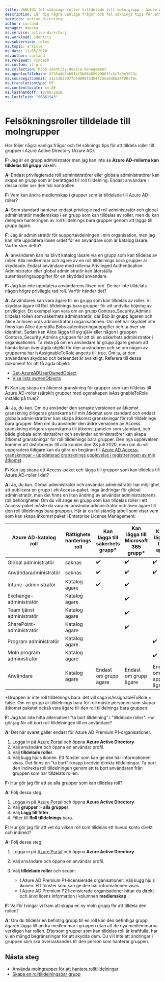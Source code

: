 ```yaml
---
title: VANLIGA fel söknings roller tilldelade till moln grupp – Azure Active Directory | Microsoft Docs
description: Lär dig några vanliga frågor och fel söknings tips för att tilldela roller till grupper i Azure Active Directory.
services: active-directory
author: curtand
manager: daveba
ms.service: active-directory
ms.workload: identity
ms.subservice: roles
ms.topic: article
ms.date: 11/05/2020
ms.author: curtand
ms.reviewer: vincesm
ms.custom: it-pro
ms.collection: M365-identity-device-management
ms.openlocfilehash: 8735a0d34b9fcf5b86b6592980ffc5c7c3e3073c
ms.sourcegitcommit: 21c3363797fb4d008fbd54f25ea0d6b24f88af9c
ms.translationtype: MT
ms.contentlocale: sv-SE
ms.lasthandoff: 12/08/2020
ms.locfileid: "96861943"
---
```

# <a name="troubleshooting-roles-assigned-to-cloud-groups"></a>Felsökningsroller tilldelade till molngrupper

Här följer några vanliga frågor och fel söknings tips för att tilldela roller till grupper i Azure Active Directory (Azure AD).

**F:** Jag är en grupp administratör men jag kan inte se **Azure AD-rollerna kan tilldelas till grupp** växeln.

**A:** Endast privilegierade roll administratörer eller globala administratörer kan skapa en grupp som är berättigad till roll tilldelning. Endast användare i dessa roller ser den här kontrollen.

**F:** Vem kan ändra medlemskap i grupper som är tilldelade till Azure AD-roller?

**A:** Som standard hanterar endast privilegie rad roll administratör och global administratör medlemskap i en grupp som kan tilldelas av roller, men du kan delegera hanteringen av roll tilldelnings bara grupper genom att lägga till grupp ägare.

**F**: Jag är administratör för supportavdelningen i min organisation, men jag kan inte uppdatera lösen ordet för en användare som är katalog läsare. Varför sker detta?

**A**: användaren kan ha blivit katalog läsare via en grupp som kan tilldelas av roller. Alla medlemmar och ägare av en roll tilldelnings bara grupper är skyddade. Endast användare med rollerna Privileged Authentication Administrator eller global administratör kan återställa autentiseringsuppgifter för en skyddad användare.

**F:** Jag kan inte uppdatera användarens lösen ord. De har inte tilldelats någon högre privilegie rad roll. Varför händer det?

**A:** Användaren kan vara ägare till en grupp som kan tilldelas av roller. Vi skyddar ägare till Roll tilldelnings bara grupper för att undvika höjning av privilegier. Ett exempel kan vara om en grupp Contoso_Security_Admins tilldelas rollen som säkerhets administratör, där Bob är grupp ägaren och Alice är lösen ords administratör i organisationen. Om det här skyddet inte finns kan Alice återställa Bobs autentiseringsuppgifter och ta över sin identitet. Sedan kan Alice lägga till sig själv eller någon i gruppen Contoso_Security_Admins gruppen för att bli en säkerhets administratör i organisationen. Ta reda på om en användare är grupp ägare genom att hämta listan över ägda objekt för den användaren och se om någon av grupperna har isAssignableToRole angetts till true. Om ja, är den användaren skyddad och beteendet är avsiktligt. Referera till dessa dokument för att få ägda objekt:

- [Get-AzureADUserOwnedObject](/powershell/module/azuread/get-azureaduserownedobject)  
- [Visa lista ownedObjects](/graph/api/user-list-ownedobjects?tabs=http)

**F:** Kan jag skapa en åtkomst granskning för grupper som kan tilldelas till Azure AD-roller (särskilt grupper med egenskapen isAssignableToRole inställd på true)?  

**A:** Ja, du kan. Om du använder den senaste versionen av åtkomst granskning dirigeras granskarna till min åtkomst som standard och endast globala administratörer kan skapa åtkomst granskningar för roll tilldelnings bara grupper. Men om du använder den äldre versionen av Access granskning dirigeras granskarna till åtkomst panelen som standard, och både globala administratörer och användar administratörer kan skapa åtkomst granskningar för roll tilldelnings bara grupper. Den nya upplevelsen kommer att distribueras till alla kunder den 28 juli 2020, men om du vill uppgradera tidigare kan du göra en begäran till [Azure AD Access-granskningar – uppdaterad gransknings upplevelse i registreringen av min åtkomst](https://forms.microsoft.com/Pages/ResponsePage.aspx?id=v4j5cvGGr0GRqy180BHbR5dv-S62099HtxdeKIcgO-NUOFJaRDFDWUpHRk8zQ1BWVU1MMTcyQ1FFUi4u).

**F:** Kan jag skapa ett Access-paket och lägga till grupper som kan tilldelas till Azure AD-roller i det?

**A:** Ja, du kan. Global administratör och användar administratör har möjlighet att publicera en grupp i ett Access-paket. Inga ändringar för global administratör, men det finns en liten ändring av användar administratörens roll behörigheter. Om du vill ange en grupp som kan tilldelas roller i ett Access-paket måste du vara en användar administratör och även ägare till den roll tilldelnings bara gruppen. Här är en fullständig tabell som visar vem som kan skapa åtkomst paket i Enterprise License Management:

Azure AD-katalog roll | Rättighets hanterings roll | Kan lägga till säkerhets grupp\* | Kan lägga till Microsoft 365 grupp\* | Kan lägga till app | Kan lägga till SharePoint Online-webbplats
----------------------- | --------------------------- | ----------------------- | ------------------------- | ----------- |  -----------------------------
Global administratör | saknas | ✔️ | ✔️ | ✔️  | ✔️
Användaradministratör  | saknas  | ✔️  | ✔️  | ✔️
Intune-administratör | Katalog ägare | ✔️  | ✔️  | &nbsp;  | &nbsp;
Exchange-administratör  | Katalog ägare  | &nbsp; | ✔️  | &nbsp;  | &nbsp;
Team tjänst administratör | Katalog ägare  | &nbsp; | ✔️  | &nbsp;  | &nbsp;
SharePoint-administratör | Katalog ägare | &nbsp; | ✔️  | &nbsp;  | ✔️ 
Program administratör | Katalog ägare  | &nbsp;  | &nbsp; | ✔️  | &nbsp;
Moln program administratör | Katalog ägare  | &nbsp;  | &nbsp; | ✔️  | &nbsp;
Användare | Katalog ägare | Endast om grupp ägare | Endast om grupp ägare | Endast om app-ägare  | &nbsp;

\*Gruppen är inte roll tilldelnings bara. det vill säga isAssignableToRole = false. Om en grupp är tilldelnings bara för roll måste personen som skapar åtkomst paketet också vara ägare till den roll tilldelnings bara gruppen.

**F:** Jag kan inte hitta alternativet "ta bort tilldelning" i "tilldelade roller". Hur gör jag för att bort roll tilldelningen till en användare?

**A:** Det här svaret gäller endast för Azure AD Premium P1-organisationer.

1. Logga in på [Azure Portal](https://portal.azure.com) och öppna **Azure Active Directory**.
1. Välj användare och öppna en användar profil.
1. Välj **tilldelade roller**.
1. Välj kugg hjuls ikonen. Ett fönster som kan ge den här informationen visas. Det finns en "ta bort"-knapp bredvid direkta tilldelningar. Ta bort den indirekta roll tilldelningen genom att ta bort användaren från gruppen som har tilldelats rollen.

**F:** Hur gör jag för att se alla grupper som kan tilldelas roll?

**A:** Följ dessa steg:

1. Logga in på [Azure Portal](https://portal.azure.com) och öppna **Azure Active Directory**.
1. Välj **grupper**  >  **alla grupper**.
1. Välj **Lägg till filter**.
1. Filter till **Roll tilldelnings** bara.

**F:** Hur gör jag för att vet du vilken roll som tilldelas ett huvud konto direkt och indirekt?

**A:** Följ dessa steg:

1. Logga in på [Azure Portal](https://portal.azure.com) och öppna **Azure Active Directory**.
1. Välj användare och öppna en användar profil.
1. Välj **tilldelade roller** och sedan:

    - I Azure AD Premium P1-licensierade organisationer: Välj kugg hjuls ikonen. Ett fönster som kan ge den här informationen visas.
    - I Azure AD Premium P2 licensierade organisationer hittar du direkt och ärvd licens information i kolumnen **medlemskap** .

**F:** Varför tvingar vi fram att skapa en ny moln grupp för att tilldela den rollen?  

**A:** Om du tilldelar en befintlig grupp till en roll kan den befintliga grupp ägaren lägga till andra medlemmar i gruppen utan att de nya medlemmarna verkligen har rollen. Eftersom grupper som kan tilldelas roll är kraftfulla, har vi en mängd begränsningar för att skydda dem. Du vill inte att ändringar i gruppen som ska överraskandes till den person som hanterar gruppen.

## <a name="next-steps"></a>Nästa steg

- [Använda molngrupper för att hantera rolltilldelningar](groups-concept.md)
- [Skapa en rolltilldelningsbar grupp](groups-create-eligible.md)
